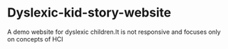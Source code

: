 # Dyslexic-kid-story-website
A demo website for dyslexic children.It is not responsive and focuses only on concepts of HCI
